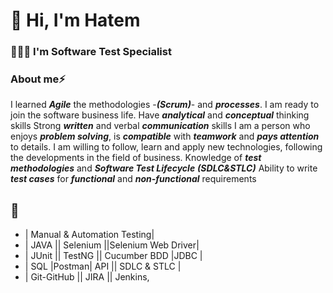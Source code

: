 # 👋 Hi, I'm Hatem 


### 👨🏻‍💻 I'm Software Test Specialist 

### About me⚡

I learned ***Agile*** the methodologies -***(Scrum)***- and ***processes***. I am ready to join the software business life.
Have ***analytical*** and ***conceptual*** thinking skills
Strong ***written*** and verbal ***communication*** skills
I am a person who enjoys ***problem solving***, is  ***compatible*** with  ***teamwork*** and  ***pays attention*** to details.
I am willing to follow, learn and apply new technologies, following the developments in the field of business.
Knowledge of  ***test methodologies*** and  ***Software Test Lifecycle*** ***(SDLC&STLC)***
Ability to write ***test cases*** for ***functional*** and ***non-functional*** requirements

   ## 🤠 
   
* | Manual & Automation Testing|
* | JAVA || Selenium ||Selenium Web Driver|
* | JUnit || TestNG || Cucumber BDD |JDBC |
* | SQL |Postman| API || SDLC & STLC |
* | Git-GitHub || JIRA || Jenkins,
